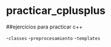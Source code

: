 # practicar_cplusplus

##ejercicios para practicar c++

-`classes`
-`preprocesamiento`
-`templates`
